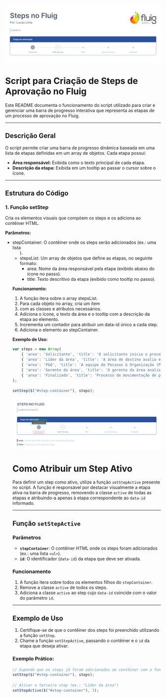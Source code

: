 ![logo](https://github.com/luccsll/Steps-Fluig/blob/main/capa.png)

# Script para Criação de Steps de Aprovação no Fluig

Este README documenta o funcionamento do script utilizado para criar e gerenciar uma barra de progresso interativa que representa as etapas de um processo de aprovação no Fluig.

---

## Descrição Geral

O script permite criar uma barra de progresso dinâmica baseada em uma lista de etapas definidas em um array de objetos. Cada etapa possui:
- **Área responsável:** Exibida como o texto principal de cada etapa.
- **Descrição da etapa:** Exibida em um tooltip ao passar o cursor sobre o ícone.

---

## Estrutura do Código

### 1. Função setStep

Cria os elementos visuais que compõem os steps e os adiciona ao contêiner HTML.

**Parâmetros:**

- stepContainer: O contêiner onde os steps serão adicionados (ex.: uma lista <ul>).
- stepsList: Um array de objetos que define as etapas, no seguinte formato:
  - area: Nome da área responsável pela etapa (exibido abaixo do ícone no passo).
  - title: Texto descritivo da etapa (exibido como tooltip no passo).

**Funcionamento:**

1. A função itera sobre o array stepsList.
2. Para cada objeto no array, cria um item <li> com as classes e atributos necessários.
3. Adiciona o ícone, o texto da área e o tooltip com a descrição da etapa ao elemento.
4. Incrementa um contador para atribuir um data-id único a cada step.
5. Adiciona o elemento ao stepContainer.

**Exemplo de Uso:**

``` javascript
var steps = new Array(
    { 'area': 'Solicitante', 'title': 'O solicitante inicia o processo de movimentação pessoal submetendo uma solicitação.' },
    { 'area': 'Líder da área', 'title': 'A área de destino avalia e aprova ou rejeita a solicitação de movimentação. Se aprovado, o processo continua; se não, volta para ajustes.' },
    { 'area': 'P&O', 'title': 'A equipe de Pessoas & Organização (P&O) revisa a solicitação aprovada pela área de destino. A aprovação aqui permite o avanço do processo.' },
    { 'area': 'Gerente da área', 'title': 'O gerente da área analisa e aprova a solicitação, garantindo que esteja de acordo com as necessidades e políticas da área.' },
    { 'area': 'Finalizado', 'title': 'Processo de movimentação de pessoal finalizado.' }
);

setStep($("#step-container"), steps);

```

![logo](https://github.com/luccsll/Steps-Fluig/blob/main/objeto.png)

# Como Atribuir um Step Ativo

Para definir um step como ativo, utilize a função `setStepActive` presente no script. A função é responsável por destacar visualmente a etapa ativa na barra de progresso, removendo a classe `active` de todas as etapas e atribuindo-a apenas à etapa correspondente ao `data-id` informado.

---

## Função `setStepActive`

### Parâmetros

- **`stepContainer`**: O contêiner HTML onde os steps foram adicionados (ex.: uma lista `<ul>`).
- **`id`**: O identificador (`data-id`) da etapa que deve ser ativada.

### Funcionamento

1. A função itera sobre todos os elementos filhos do `stepContainer`.
2. Remove a classe `active` de todos os steps.
3. Adiciona a classe `active` ao step cujo `data-id` coincide com o valor do parâmetro `id`.

---

## Exemplo de Uso


1. Certifique-se de que o contêiner dos steps foi preenchido utilizando a função `setStep`.
2. Chame a função `setStepActive`, passando o contêiner e o `id` da etapa que deseja ativar.

### Exemplo Prático:
```javascript
// Supondo que os steps já foram adicionados ao contêiner com a função setStep
setStep($("#step-container"), steps);

// Ativar o terceiro step (ex.: "Líder da área")
setStepActive($("#step-container"), 3);
```
